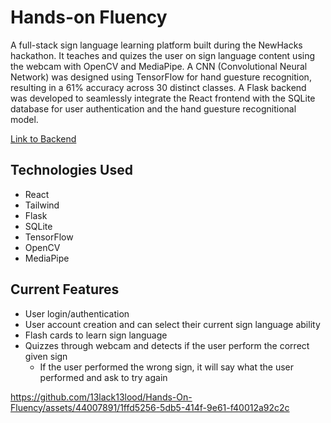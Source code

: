 # Hands-on Fluency

A full-stack sign language learning platform built during the NewHacks hackathon. It teaches and quizes the user on sign language content using the webcam with OpenCV and MediaPipe. A CNN (Convolutional Neural Network) was designed using TensorFlow for hand guesture recognition, resulting in a 61% accuracy across 30 distinct classes. A Flask backend was developed to seamlessly integrate the React frontend with the SQLite database for user authentication and the hand guesture recognitional model.

[Link to Backend](https://github.com/13lack13lood/Hands-On-Fluency-backend/blob/main/README.md)

## Technologies Used
- React
- Tailwind
- Flask
- SQLite
- TensorFlow
- OpenCV
- MediaPipe

## Current Features
- User login/authentication
- User account creation and can select their current sign language ability
- Flash cards to learn sign language
- Quizzes through webcam and detects if the user perform the correct given sign
  - If the user performed the wrong sign, it will say what the user performed and ask to try again

https://github.com/13lack13lood/Hands-On-Fluency/assets/44007891/1ffd5256-5db5-414f-9e61-f40012a92c2c



